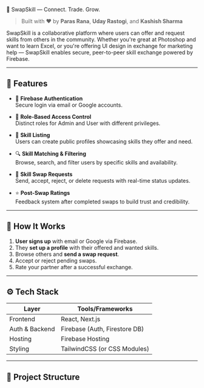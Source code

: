 🔄 SwapSkill — Connect. Trade. Grow.

> Built with ❤️ by **Paras Rana**, **Uday Rastogi**, and **Kashish Sharma**

SwapSkill is a collaborative platform where users can offer and request skills from others in the community. Whether you're great at Photoshop and want to learn Excel, or you're offering UI design in exchange for marketing help — SwapSkill enables secure, peer-to-peer skill exchange powered by Firebase.

---

## 📌 Features

- 🔐 **Firebase Authentication**  
  Secure login via email or Google accounts.

- 👥 **Role-Based Access Control**  
  Distinct roles for Admin and User with different privileges.

- 📃 **Skill Listing**  
  Users can create public profiles showcasing skills they offer and need.

- 🔍 **Skill Matching & Filtering**  
  Browse, search, and filter users by specific skills and availability.

- 🔁 **Skill Swap Requests**  
  Send, accept, reject, or delete requests with real-time status updates.

- ⭐ **Post-Swap Ratings**  
  Feedback system after completed swaps to build trust and credibility.

---

## 🧠 How It Works

1. **User signs up** with email or Google via Firebase.
2. They **set up a profile** with their offered and wanted skills.
3. Browse others and **send a swap request**.
4. Accept or reject pending swaps.
5. Rate your partner after a successful exchange.

---

## ⚙️ Tech Stack

| Layer           | Tools/Frameworks             |
|----------------|------------------------------|
| Frontend       | React, Next.js               |
| Auth & Backend | Firebase (Auth, Firestore DB)|
| Hosting        | Firebase Hosting             |
| Styling        | TailwindCSS (or CSS Modules) |

---

## 📁 Project Structure

